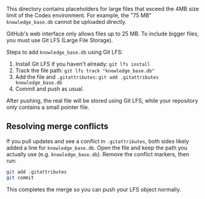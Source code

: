 This directory contains placeholders for large files that exceed the 4MB size limit of the Codex environment. For example, the "75 MB" `knowledge_base.db` cannot be uploaded directly.

GitHub's web interface only allows files up to 25 MB. To include bigger files, you must use Git LFS (Large File Storage).

Steps to add `knowledge_base.db` using Git LFS:
1. Install Git LFS if you haven't already: `git lfs install`
2. Track the file path: `git lfs track "knowledge_base.db"`
3. Add the file and `.gitattributes`: `git add .gitattributes knowledge_base.db`
4. Commit and push as usual.

After pushing, the real file will be stored using Git LFS, while your repository only contains a small pointer file.

## Resolving merge conflicts
If you pull updates and see a conflict in `.gitattributes`, both sides likely added a line for `knowledge_base.db`.
Open the file and keep the path you actually use (e.g. `knowledge_base.db`). Remove the conflict markers, then run:

```bash
git add .gitattributes
git commit
```
This completes the merge so you can push your LFS object normally.
